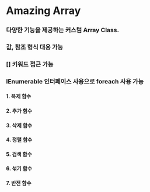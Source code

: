 
# **Amazing Array**

### 다양한 기능을 제공하는 커스텀 Array Class.
### 값, 참조 형식 대응 가능
### [] 키워드 접근 가능
### IEnumerable 인터페이스 사용으로 foreach 사용 가능

#### 1. 복제 함수
#### 2. 추가 함수
#### 3. 삭제 함수
#### 4. 정렬 함수
#### 5. 검색 함수
#### 6. 섞기 함수
#### 7. 반전 함수
